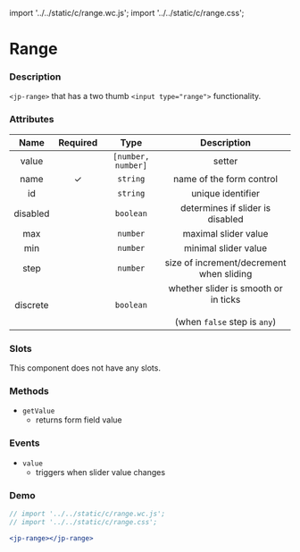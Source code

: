 import '../../static/c/range.wc.js';
import '../../static/c/range.css';

# Range

### Description

`<jp-range>` that has a two thumb `<input type="range">` functionality.

### Attributes

| **Name** | **Required** |      **Type**      |                               **Description**                               |
| :------: | :----------: | :----------------: | :-------------------------------------------------------------------------: |
|  value   |              | `[number, number]` |                                   setter                                    |
|   name   |      ✓       |      `string`      |                          name of the form control                           |
|    id    |              |      `string`      |                              unique identifier                              |
| disabled |              |     `boolean`      |                      determines if slider is disabled                       |
|   max    |              |      `number`      |                            maximal slider value                             |
|   min    |              |      `number`      |                            minimal slider value                             |
|   step   |              |      `number`      |                  size of increment/decrement when sliding                   |
| discrete |              |     `boolean`      | whether slider is smooth or in ticks <br></br> (when `false` step is `any`) |

### Slots

This component does not have any slots.

### Methods

- `getValue`
  - returns form field value

### Events

- `value`
  - triggers when slider value changes

### Demo

```jsx live
// import '../../static/c/range.wc.js';
// import '../../static/c/range.css';

<jp-range></jp-range>
```
